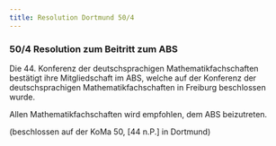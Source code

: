 ```yaml
---
title: Resolution Dortmund 50/4
---
```


### 50/4 Resolution zum Beitritt zum ABS

Die 44. Konferenz der deutschsprachigen Mathematikfachschaften bestätigt ihre Mitgliedschaft im ABS, welche auf der Konferenz der deutschsprachigen Mathematikfachschaften in Freiburg beschlossen wurde.

Allen Mathematikfachschaften wird empfohlen, dem ABS beizutreten.

(beschlossen auf der KoMa 50, [44 n.P.] in Dortmund)
